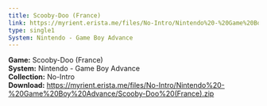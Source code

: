 ```yaml
---
title: Scooby-Doo (France)
link: https://myrient.erista.me/files/No-Intro/Nintendo%20-%20Game%20Boy%20Advance/Scooby-Doo%20(France).zip
type: single1
System: Nintendo - Game Boy Advance
---
```

<b>Game:</b> Scooby-Doo (France)<br>
<b>System:</b> Nintendo - Game Boy Advance<br>
<b>Collection:</b> No-Intro<br>
<b>Download:</b> https://myrient.erista.me/files/No-Intro/Nintendo%20-%20Game%20Boy%20Advance/Scooby-Doo%20(France).zip